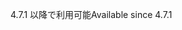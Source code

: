 <span data-ttu-id="6417a-101">4.7.1 以降で利用可能</span><span class="sxs-lookup"><span data-stu-id="6417a-101">Available since 4.7.1</span></span>